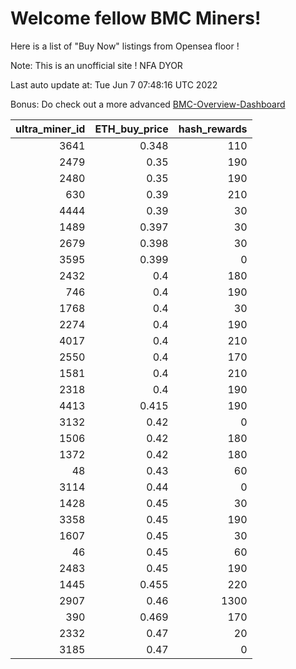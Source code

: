 # Welcome fellow BMC Miners!
Here is a list of "Buy Now" listings from Opensea floor !

Note: This is an unofficial site ! NFA DYOR

Last auto update at: Tue Jun  7 07:48:16 UTC 2022

Bonus: Do check out a more advanced [BMC-Overview-Dashboard](https://dune.com/defifunk/BMC-Overview-Dashboard)


|   ultra_miner_id |   ETH_buy_price |   hash_rewards |
|-----------------:|----------------:|---------------:|
|             3641 |           0.348 |            110 |
|             2479 |           0.35  |            190 |
|             2480 |           0.35  |            190 |
|              630 |           0.39  |            210 |
|             4444 |           0.39  |             30 |
|             1489 |           0.397 |             30 |
|             2679 |           0.398 |             30 |
|             3595 |           0.399 |              0 |
|             2432 |           0.4   |            180 |
|              746 |           0.4   |            190 |
|             1768 |           0.4   |             30 |
|             2274 |           0.4   |            190 |
|             4017 |           0.4   |            210 |
|             2550 |           0.4   |            170 |
|             1581 |           0.4   |            210 |
|             2318 |           0.4   |            190 |
|             4413 |           0.415 |            190 |
|             3132 |           0.42  |              0 |
|             1506 |           0.42  |            180 |
|             1372 |           0.42  |            180 |
|               48 |           0.43  |             60 |
|             3114 |           0.44  |              0 |
|             1428 |           0.45  |             30 |
|             3358 |           0.45  |            190 |
|             1607 |           0.45  |             30 |
|               46 |           0.45  |             60 |
|             2483 |           0.45  |            190 |
|             1445 |           0.455 |            220 |
|             2907 |           0.46  |           1300 |
|              390 |           0.469 |            170 |
|             2332 |           0.47  |             20 |
|             3185 |           0.47  |              0 |